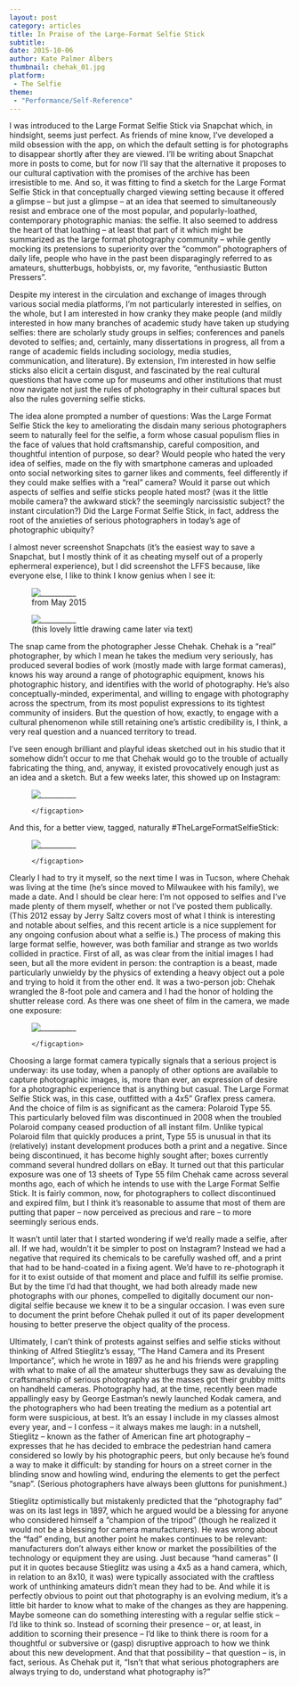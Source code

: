 ```yaml
---
layout: post
category: articles
title: In Praise of the Large-Format Selfie Stick
subtitle:
date: 2015-10-06
author: Kate Palmer Albers
thumbnail: chehak_01.jpg
platform: 
 - The Selfie
theme:
 - "Performance/Self-Reference"
---
```

I was introduced to the Large Format Selfie Stick via Snapchat which, in hindsight, seems just perfect. As friends of mine know, I’ve developed a mild obsession with the app, on which the default setting is for photographs to disappear shortly after they are viewed. I’ll be writing about Snapchat more in posts to come, but for now I’ll say that the alternative it proposes to our cultural captivation with the promises of the archive has been irresistible to me. And so, it was fitting to find a sketch for the Large Format Selfie Stick in that conceptually charged viewing setting because it offered a glimpse – but just a glimpse – at an idea that seemed to simultaneously resist and embrace one of the most popular, and popularly-loathed, contemporary photographic manias: the selfie. It also seemed to address the heart of that loathing – at least that part of it which might be summarized as the large format photography community – while gently mocking its pretensions to superiority over the “common” photographers of daily life, people who have in the past been disparagingly referred to as amateurs, shutterbugs, hobbyists, or, my favorite, “enthusiastic Button Pressers”.

Despite my interest in the circulation and exchange of images through various social media platforms, I’m not particularly interested in selfies, on the whole, but I am interested in how cranky they make people (and mildly interested in how many branches of academic study have taken up studying selfies: there are scholarly study groups in selfies; conferences and panels devoted to selfies; and, certainly, many dissertations in progress, all from a range of academic fields including sociology, media studies, communication, and literature). By extension, I’m interested in how selfie sticks also elicit a certain disgust, and fascinated by the real cultural questions that have come up for museums and other institutions that must now navigate not just the rules of photography in their cultural spaces but also the rules governing selfie sticks. 

The idea alone prompted a number of questions: Was the Large Format Selfie Stick the key to ameliorating the disdain many serious photographers seem to naturally feel for the selfie, a form whose casual populism flies in the face of values that hold craftsmanship, careful composition, and thoughtful intention of purpose, so dear? Would people who hated the very idea of selfies, made on the fly with smartphone cameras and uploaded onto social networking sites to garner likes and comments, feel differently if they could make selfies with a “real” camera? Would it parse out which aspects of selfies and selfie sticks people hated most? (was it the little mobile camera? the awkward stick? the seemingly narcissistic subject? the instant circulation?)  Did the Large Format Selfie Stick, in fact, address the root of the anxieties of serious photographers in today’s age of photographic ubiquity? 

I almost never screenshot Snapchats (it’s the easiest way to save a Snapchat, but I mostly think of it as cheating myself out of a properly ephermeral experience), but I did screenshot the LFFS because, like everyone else, I like to think I know genius when I see it:

<figure class="figure">
	<img src="../assets/images/Chehak_LFFS_Snapchat_cropped.png" alt="__________" />
	<figcaption>
		from May 2015
	</figcaption>
</figure>

<figure class="figure">
	<img src="../assets/images/Chehak_LFFS_drawing.jpg" alt="__________" />
	<figcaption>
		(this lovely little drawing came later via text)
	</figcaption>
</figure>

The snap came from the photographer Jesse Chehak. Chehak is a “real” photographer, by which I mean he takes the medium very seriously, has produced several bodies of work (mostly made with large format cameras), knows his way around a range of photographic equipment, knows his photographic history, and identifies with the world of photography. He’s also conceptually-minded, experimental, and willing to engage with photography across the spectrum, from its most populist expressions to its tightest community of insiders. But the question of how, exactly, to engage with a cultural phenomenon while still retaining one’s artistic credibility is, I think, a very real question and a nuanced territory to tread.

I’ve seen enough brilliant and playful ideas sketched out in his studio that it somehow didn’t occur to me that Chehak would go to the trouble of actually fabricating the thing, and, anyway, it existed provocatively enough just as an idea and a sketch. But a few weeks later, this showed up on Instagram: 

<figure class="figure">
	<img src="../assets/images/Chehak_with_LFFS_cropped.png" alt="__________" />
	<figcaption>
		
	</figcaption>
</figure>

And this, for a better view, tagged, naturally #TheLargeFormatSelfieStick:

<figure class="figure">
	<img src="../assets/images/chehak_01_cropped.jpg" alt="__________" />
	<figcaption>
		
	</figcaption>
</figure>

Clearly I had to try it myself, so the next time I was in Tucson, where Chehak was living at the time (he’s since moved to Milwaukee with his family), we made a date. And I should be clear here: I’m not opposed to selfies and I’ve made plenty of them myself, whether or not I’ve posted them publically. (This 2012 essay by Jerry Saltz covers most of what I think is interesting and notable about selfies, and this recent article is a nice supplement for any ongoing confusion about what a selfie is.) The process of making this large format selfie, however, was both familiar and strange as two worlds collided in practice. First of all, as was clear from the initial images I had seen, but all the more evident in person: the contraption is a beast, made particularly unwieldy by the physics of extending a heavy object out a pole and trying to hold it from the other end. It was a two-person job: Chehak wrangled the 8-foot pole and camera and I had the honor of holding the shutter release cord. As there was one sheet of film in the camera, we made one exposure:

<figure class="figure">
	<img src="../assets/images/Chehak_print_in_housing_cropped.jpg" alt="__________" />
	<figcaption>
		
	</figcaption>
</figure>

Choosing a large format camera typically signals that a serious project is underway: its use today, when a panoply of other options are available to capture photographic images, is, more than ever, an expression of desire for a photographic experience that is anything but casual. The Large Format Selfie Stick was, in this case, outfitted with a 4x5” Graflex press camera. And the choice of film is as significant as the camera: Polaroid Type 55. This particularly beloved film was discontinued in 2008 when the troubled Polaroid company ceased production of all instant film. Unlike typical Polaroid film that quickly produces a print, Type 55 is unusual in that its (relatively) instant development produces both a print and a negative. Since being discontinued, it has become highly sought after; boxes currently command several hundred dollars on eBay. It turned out that this particular exposure was one of 13 sheets of Type 55 film Chehak came across several months ago, each of which he intends to use with the Large Format Selfie Stick. It is fairly common, now, for photographers to collect discontinued and expired film, but I think it’s reasonable to assume that most of them are putting that paper – now perceived as precious and rare – to more seemingly serious ends. 

It wasn’t until later that I started wondering if we’d really made a selfie, after all. If we had, wouldn’t it be simpler to post on Instagram? Instead we had a negative that required its chemicals to be carefully washed off, and a print that had to be hand-coated in a fixing agent. We’d have to re-photograph it for it to exist outside of that moment and place and fulfill its selfie promise. But by the time I’d had that thought, we had both already made new photographs with our phones, compelled to digitally document our non-digital selfie because we knew it to be a singular occasion. I was even sure to document the print before Chehak pulled it out of its paper development housing to better preserve the object quality of the process. 

Ultimately, I can’t think of protests against selfies and selfie sticks without thinking of Alfred Stieglitz’s essay, “The Hand Camera and its Present Importance”, which he wrote in 1897 as he and his friends were grappling with what to make of all the amateur shutterbugs they saw as devaluing the craftsmanship of serious photography as the masses got their grubby mitts on handheld cameras. Photography had, at the time, recently been made appallingly easy by George Eastman’s newly launched Kodak camera, and the photographers who had been treating the medium as a potential art form were suspicious, at best. It’s an essay I include in my classes almost every year, and – I confess – it always makes me laugh: in a nutshell, Stieglitz – known as the father of American fine art photography – expresses that he has decided to embrace the pedestrian hand camera considered so lowly by his photographic peers, but only because he’s found a way to make it difficult: by standing for hours on a street corner in the blinding snow and howling wind, enduring the elements to get the perfect “snap”. (Serious photographers have always been gluttons for punishment.)

Stieglitz optimistically but mistakenly predicted that the “photography fad” was on its last legs in 1897, which he argued would be a blessing for anyone who considered himself a “champion of the tripod” (though he realized it would not be a blessing for camera manufacturers). He was wrong about the “fad” ending, but another point he makes continues to be relevant: manufacturers don’t always either know or market the possibilities of the technology or equipment they are using. Just because “hand cameras” (I put it in quotes because Stieglitz was using a 4x5 as a hand camera, which, in relation to an 8x10, it was) were typically associated with the craftless work of unthinking amateurs didn’t mean they had to be. And while it is perfectly obvious to point out that photography is an evolving medium, it’s a little bit harder to know what to make of the changes as they are happening. Maybe someone can do something interesting with a regular selfie stick – I’d like to think so. Instead of scorning their presence – or, at least, in addition to scorning their presence – I’d like to think there is room for a thoughtful or subversive or (gasp) disruptive approach to how we think about this new development. And that that possibility – that question – is, in fact, serious. As Chehak put it, “Isn’t that what serious photographers are always trying to do, understand what photography is?”
